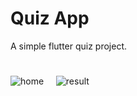 # Quiz App

A simple flutter quiz project.
#
![home](https://user-images.githubusercontent.com/52679916/130121876-cb2fc517-2a7d-490b-8404-931763fe9602.jpg)
&nbsp; &nbsp;
![result](https://user-images.githubusercontent.com/52679916/130121868-a25a37fb-f6ef-4d97-8267-9623966de0dc.jpg)


